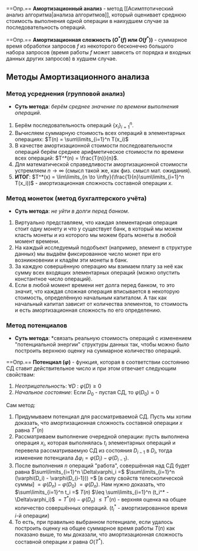 ==Опр.== **Амортизационный анализ** - метод [[Асимптотический анализ алгоритма|анализа алгоритмов]], который оценивает среднюю стоимость выполнения одной операции в наихудшем случае за последовательность операций.

==Опр.== **Амортизационная сложность ($O^*(f)$ или $O(f^*)$)** - суммарное время обработки запросов $f$ из некоторого бесконечно большого набора запросов (время работы $f$ может зависеть от порядка и входных данных других запросов) в худшем случае.

## Методы Амортизационного анализа
### Метод усреднения (групповой анализ)

- **Суть метода**: *берём среднее значение по времени выполнения операций*.

1) Берём последовательность операций $\{x_i\}_{i=1}^n$.
2) Вычисляем суммарную стоимость всех операций в элементарных операциях: $T(n) = \sum\limits_{i=1}^n T(x_i)$
3) В качестве амортизационной стоимости последовательности операций берём среднее арифметическое стоимости по времени всех операций: $T^*(n) = \frac{T(n)}{n}$.
4) Для математической справедливости амортизационной стоимости устремляем $n \to \infty$ (смысл такой же, как физ. смысл мат. ожидания).
5) **ИТОГ**: $T^*(x) = \lim\limits_{n \to \infty}(\frac{1}{n}\sum\limits_{i=1}^n T(x_i))$ - амортизационная сложность составной операции $x$.

### Метод монеток (метод бухгалтерского учёта)

- **Суть метода**: *не уйти в долги перед банком*.

1) Виртуально представляем, что каждая элементарная операция стоит одну монету и что у существует банк, в который мы можем класть монеты и из которого мы можем брать монеты в любой момент времени.
2) На каждый исследуемый подобъект (например, элемент в структуре данных) мы выдаём фиксированное число монет при его возникновении и кладём эти монеты в банк.
3) За каждую совершённую операцию мы взимаем плату за неё как сумму всех входящих элементарных операций (можно опустить константное число операций).
4) Если в любой момент времени нет долга перед банком, то это значит, что каждая сложная операция вписывается в некоторую стоимость, определённую начальным капиталом. А так как начальный капитал зависит от количества элементов, то стоимость и есть амортизационная сложность по его определению.

### Метод потенциалов

- **Суть метода**: *связать реальную стоимость операций с изменением "потенциальной энергии" структуры данных так, чтобы можно было построить верхнюю оценку на суммарное количество операций.

==Опр.== **Потенциал ($\varphi$)** - функция, которая в соответствии состоянию СД ставит действительное число и при этом отвечает следующим свойствам:
1) *Неотрицательность*: $\forall D\ :\ \varphi(D) \geq 0$
2) *Начальное состояние*: Если $D_0$ - пустая СД, то $\varphi(D_0) = 0$

Сам метод:
1) Придумываем потенциал для рассматриваемой СД. Пусть мы хотим доказать, что амортизационная сложность составной операции $x$ равна $T^*(n)$
2) Рассматриваем выполнение очередной операции: пусть выполнена операция $x_i$, которая выполнялась $t_i$ элементарных операций и перевела рассматриваемую СД из состояния $D_{i-1}$ в $D_i$, тогда изменение потенциала $\Delta \varphi_i = \varphi(D_i) - \varphi(D_{i-1})$.
3) После выполнения $n$ операций "работа", совершённая над СД будет равна $\sum\limits_{i=1}^n \Delta\varphi_i =$ $\sum\limits_{i=1}^n (\varphi(D_i) - \varphi(D_{i-1})) =$ \[в силу свойств телескопической суммы\] $= \varphi(D_n) - \varphi(D_0)$ $= \varphi(D_n)$. Нам нужно доказать, что $\sum\limits_{i=1}^n t_i =$ $T(n)$ $\leq \sum\limits_{i=1}^n (t_i^* - \Delta\varphi_i)$ $= T^*(n) - \varphi(D_n)$ $\leq T^*(n)$ - верхняя оценка на общее количество совершённых операций. ($t_i^*$ - амортизированное время $i$-й операции)
4) То есть, при правильно выбранном потенциале, если удалось построить оценку на общее суммарное время работы $T(n)$ как показано выше, то мы доказали, что амортизационная сложность составной операции $x$ равна $O(T^*)$.
